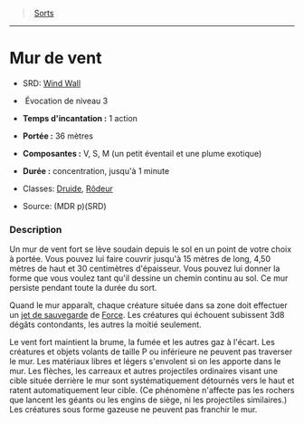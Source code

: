 ﻿---
!Spell
Family: SpellHD
Level: 3
Type: Évocation
CastingTime: 1 action
Range: 36 mètres
Components: V, S, M (un petit éventail et une plume exotique)
Duration: concentration, jusqu'à 1 minute
Classes: '[Druide](hd_druid.md), [Rôdeur](hd_ranger.md)'
Id: spells_hd.md#mur-de-vent
ParentLink: spells_hd.md#sorts
Name: Mur de vent
ParentName: Sorts
NameLevel: 1
AltName: '[Wind Wall](srd_spells_wind_wall.md)'
Source: (MDR p)(SRD)
Attributes: {}
---
> [Sorts](hd_spells.md)

---

# Mur de vent

- SRD: [Wind Wall](srd_spells_wind_wall.md)

-  Évocation de niveau 3

- **Temps d'incantation :** 1 action

- **Portée :** 36 mètres

- **Composantes :** V, S, M (un petit éventail et une plume exotique)

- **Durée :** concentration, jusqu'à 1 minute

- Classes: [Druide](hd_druid.md), [Rôdeur](hd_ranger.md)

- Source: (MDR p)(SRD)

### Description

Un mur de vent fort se lève soudain depuis le sol en un point de votre choix à portée. Vous pouvez lui faire couvrir jusqu'à 15 mètres de long, 4,50 mètres de haut et 30 centimètres d'épaisseur. Vous pouvez lui donner la forme que vous voulez tant qu'il dessine un chemin continu au sol. Ce mur persiste pendant toute la durée du sort.

Quand le mur apparaît, chaque créature située dans sa zone doit effectuer un [jet de sauvegarde](hd_abilities_jets_de_sauvegarde.md) de [Force](hd_abilities_strength.md). Les créatures qui échouent subissent 3d8 dégâts contondants, les autres la moitié seulement.

Le vent fort maintient la brume, la fumée et les autres gaz à l'écart. Les créatures et objets volants de taille P ou inférieure ne peuvent pas traverser le mur. Les matériaux libres et légers s'envolent si on les apporte dans le mur. Les flèches, les carreaux et autres projectiles ordinaires visant une cible située derrière le mur sont systématiquement détournés vers le haut et ratent automatiquement leur cible. (Ce phénomène n'affecte pas les rochers que lancent les géants ou les engins de siège, ni les projectiles similaires.) Les créatures sous forme gazeuse ne peuvent pas franchir le mur.

